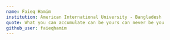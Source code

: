 ```yaml
---
name: Faieq Hamim
institution: American International University - Bangladesh
quote: What you can accumulate can be yours can never be you
github_user: faieqhamim
---
```

